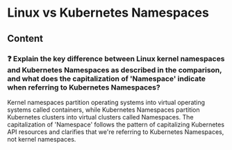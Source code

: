 # Linux vs Kubernetes Namespaces

## Content

### ❓ Explain the key difference between Linux kernel namespaces and Kubernetes Namespaces as described in the comparison, and what does the capitalization of 'Namespace' indicate when referring to Kubernetes Namespaces?
Kernel namespaces partition operating systems into virtual operating systems called containers, while Kubernetes Namespaces partition Kubernetes clusters into virtual clusters called Namespaces. The capitalization of 'Namespace' follows the pattern of capitalizing Kubernetes API resources and clarifies that we're referring to Kubernetes Namespaces, not kernel namespaces.

